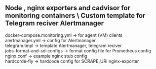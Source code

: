 Node , nginx exporters and cadvisor for monitoring containers \ 
Custom template for Telegram reciver Alertmanager
---

docker-compose.monitoring.yml -> for agent (VM) clients \
alertmanager.yml -> config for Alertmanager \
telegram.tmpl -> template Alertmanager, telegram reciver \
jobs-format-and-sd-configs -> format config file for Prometheus config \
nginx.conf -> example nginx stub config \
hardcorde-fiy -> hardcode config for SCRAPE_URI nginx-exporter

